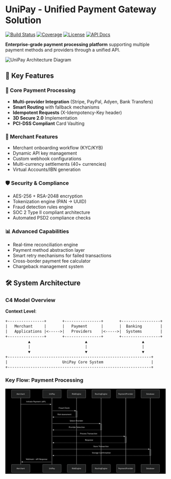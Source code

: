 # UniPay - Unified Payment Gateway Solution

[![Build Status](https://img.shields.io/github/actions/workflow/status/yourusername/unipay/build.yml?branch=main)](https://github.com/yourusername/unipay/actions)
[![Coverage](https://img.shields.io/codecov/c/github/yourusername/unipay)](https://codecov.io/gh/yourusername/unipay)
[![License](https://img.shields.io/badge/license-AGPL--3.0--or--later-blue)](LICENSE)
[![API Docs](https://img.shields.io/badge/API-Docs-blue)](https://api.unipay.com/docs)

**Enterprise-grade payment processing platform** supporting multiple payment methods and providers through a unified API.

![UniPay Architecture Diagram](docs/architecture.png)

## 🌟 Key Features

### 🚀 Core Payment Processing
- **Multi-provider Integration** (Stripe, PayPal, Adyen, Bank Transfers)
- **Smart Routing** with fallback mechanisms
- **Idempotent Requests** (X-Idempotency-Key header)
- **3D Secure 2.0** Implementation
- **PCI-DSS Compliant** Card Vaulting

### 💼 Merchant Features
- Merchant onboarding workflow (KYC/KYB)
- Dynamic API key management
- Custom webhook configurations
- Multi-currency settlements (40+ currencies)
- Virtual Accounts/IBN generation

### 🛡️ Security & Compliance
- AES-256 + RSA-2048 encryption
- Tokenization engine (PAN → UUID)
- Fraud detection rules engine
- SOC 2 Type II compliant architecture
- Automated PSD2 compliance checks

### 📊 Advanced Capabilities
- Real-time reconciliation engine
- Payment method abstraction layer
- Smart retry mechanisms for failed transactions
- Cross-border payment fee calculator
- Chargeback management system

## 🛠️ System Architecture

### C4 Model Overview
**Context Level**:
```plaintext
+----------------+       +----------------+       +-----------------+
|   Merchant     |       |   Payment      |       |  Banking        |
|   Applications |<----->|   Providers    |<----->|  Systems        |
+----------------+       +----------------+       +-----------------+
          ▲                        ▲                        ▲
          |                        |                        |
          ▼                        ▼                        ▼
+---------------------------------------------------------------+
|                        UniPay Core System                     |
+---------------------------------------------------------------+
```
### Key Flow: Payment Processing
![Payment Processing Flow](img/pay-proc.png)

